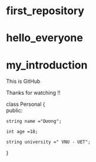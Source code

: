# first_repository
# hello_everyone 
# my_introduction

This is GitHub





 Thanks for watching !!



class Personal
{   
    public:

    string name ="Dương";
    
    int age =18;

    string university =" VNU - UET";



}

